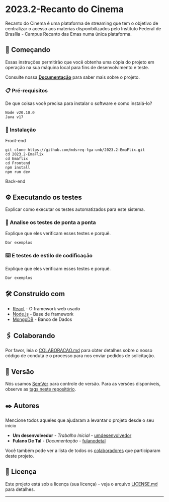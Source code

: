 # 2023.2-Recanto do Cinema

Recanto do Cinema é uma plataforma de streaming que tem o objetivo de centralizar o acesso aos materias disponibilizados pelo Instituto Federal de Brasília - Campus Recanto das Emas numa única plataforma.

## 🚀 Começando

Essas instruções permitirão que você obtenha uma cópia do projeto em operação na sua máquina local para fins de desenvolvimento e teste.

Consulte nossa **[Documentação]((https://mdsreq-fga-unb.github.io/2023.2-EmaFlix/))** para saber mais sobre o projeto.

### 📋 Pré-requisitos

De que coisas você precisa para instalar o software e como instalá-lo?

```
Node v20.10.0
Java v17
```

### 🔧 Instalação
Front-end
```
git clone https://github.com/mdsreq-fga-unb/2023.2-EmaFlix.git
cd 2023.2-EmaFlix
cd Emaflix
cd Frontend
npm install
npm run dev
```
Back-end

## ⚙️ Executando os testes

Explicar como executar os testes automatizados para este sistema.

### 🔩 Analise os testes de ponta a ponta

Explique que eles verificam esses testes e porquê.

```
Dar exemplos
```

### ⌨️ E testes de estilo de codificação

Explique que eles verificam esses testes e porquê.

```
Dar exemplos
```

## 🛠️ Construído com

* [React](https://react.dev) - O framework web usado
* [Node.js](https://nodejs.org/en) - Base de framework
* [MongoDB](https://www.mongodb.com/pt-br) - Banco de Dados

## 🖇️ Colaborando

Por favor, leia o [COLABORACAO.md](https://gist.github.com/usuario/linkParaInfoSobreContribuicoes) para obter detalhes sobre o nosso código de conduta e o processo para nos enviar pedidos de solicitação.

## 📌 Versão

Nós usamos [SemVer](http://semver.org/) para controle de versão. Para as versões disponíveis, observe as [tags neste repositório](https://github.com/suas/tags/do/projeto). 

## ✒️ Autores

Mencione todos aqueles que ajudaram a levantar o projeto desde o seu início

* **Um desenvolvedor** - *Trabalho Inicial* - [umdesenvolvedor](https://github.com/linkParaPerfil)
* **Fulano De Tal** - *Documentação* - [fulanodetal](https://github.com/linkParaPerfil)

Você também pode ver a lista de todos os [colaboradores](https://github.com/usuario/projeto/colaboradores) que participaram deste projeto.

## 📄 Licença

Este projeto está sob a licença (sua licença) - veja o arquivo [LICENSE.md](https://github.com/usuario/projeto/licenca) para detalhes.

---
